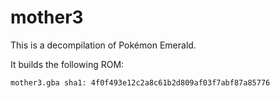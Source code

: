 # mother3

This is a decompilation of Pokémon Emerald.

It builds the following ROM:

    mother3.gba sha1: 4f0f493e12c2a8c61b2d809af03f7abf87a85776
